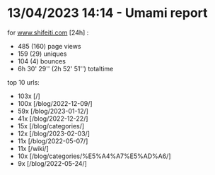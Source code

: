 # 13/04/2023 14:14 - Umami report
for www.shifeiti.com [24h] :

 - 485 (160) page views
 - 159 (29) uniques
 - 104 (4) bounces
 - 6h 30' 29'' (2h 52' 51'') totaltime


top 10 urls:
 - 103x [/]
 - 100x [/blog/2022-12-09/]
 - 59x [/blog/2023-01-12/]
 - 41x [/blog/2022-12-22/]
 - 15x [/blog/categories/]
 - 12x [/blog/2023-02-03/]
 - 11x [/blog/2022-05-07/]
 - 11x [/wiki/]
 - 10x [/blog/categories/%E5%A4%A7%E5%AD%A6/]
 - 9x [/blog/2022-05-24/]


